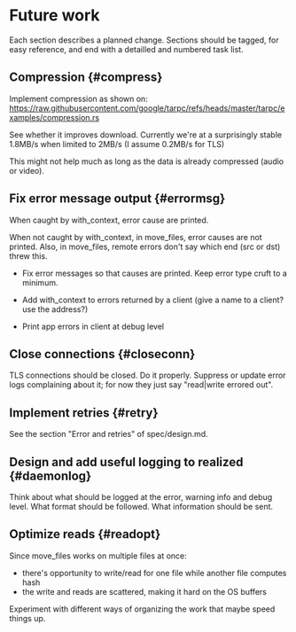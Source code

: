 # Future work

Each section describes a planned change. Sections should be tagged,
for easy reference, and end with a detailled and numbered task list.

## Compression {#compress}

Implement compression as shown on:
https://raw.githubusercontent.com/google/tarpc/refs/heads/master/tarpc/examples/compression.rs

See whether it improves download. Currently we're at a surprisingly
stable 1.8MB/s when limited to 2MB/s (I assume 0.2MB/s for TLS)

This might not help much as long as the data is already compressed
(audio or video).

## Fix error message output {#errormsg}

When caught by with_context, error cause are printed.

When not caught by with_context, in move_files, error causes are not
printed. Also, in move_files, remote errors don't say which end (src
or dst) threw this.

- Fix error messages so that causes are printed. Keep error type cruft
  to a minimum.

- Add with_context to errors returned by a client (give a name to a
  client? use the address?)

- Print app errors in client at debug level

## Close connections {#closeconn}

TLS connections should be closed. Do it properly. Suppress or update
error logs complaining about it; for now they just say "read|write
errored out".

## Implement retries {#retry}

See the section "Error and retries" of spec/design.md.

## Design and add useful logging to realized {#daemonlog}

Think about what should be logged at the error, warning info and debug
level. What format should be followed. What information should be
sent.

## Optimize reads {#readopt}

Since move_files works on multiple files at once:
 - there's opportunity to write/read for one file while another file computes hash
 - the write and reads are scattered, making it hard on the OS buffers

Experiment with different ways of organizing the work that maybe speed
things up.

